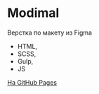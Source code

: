 # Modimal
Верстка по макету из Figma

- HTML,
- SCSS,
- Gulp,
- JS

[На GitHub Pages](https://callmemaksimg.github.io/Modimal)